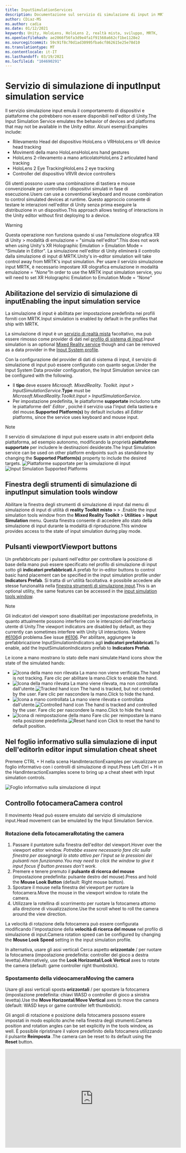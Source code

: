```yaml
---
title: InputSimulationServices
description: Documentazione sul servizio di simulazione di input in MRTK
author: CDiaz-MS
ms.author: cadia
ms.date: 01/12/2021
keywords: Unity, HoloLens, HoloLens 2, realtà mista, sviluppo, MRTK,
ms.openlocfilehash: ae2066f56fa3d9e4fa1f91560a662cf1be1128e2
ms.sourcegitcommit: 59c91f8c70d1ad30995fba6cf862615e25e78d10
ms.translationtype: MT
ms.contentlocale: it-IT
ms.lasthandoff: 03/19/2021
ms.locfileid: "104690291"
---
```

# <a name="input-simulation-service"></a><span data-ttu-id="36878-104">Servizio di simulazione di input</span><span class="sxs-lookup"><span data-stu-id="36878-104">Input simulation service</span></span>

<span data-ttu-id="36878-105">Il servizio simulazione input emula il comportamento di dispositivi e piattaforme che potrebbero non essere disponibili nell'editor di Unity.</span><span class="sxs-lookup"><span data-stu-id="36878-105">The Input Simulation Service emulates the behavior of devices and platforms that may not be available in the Unity editor.</span></span> <span data-ttu-id="36878-106">Alcuni esempi:</span><span class="sxs-lookup"><span data-stu-id="36878-106">Examples include:</span></span>

* <span data-ttu-id="36878-107">Rilevamento Head del dispositivo HoloLens o VR</span><span class="sxs-lookup"><span data-stu-id="36878-107">HoloLens or VR device head tracking</span></span>
* <span data-ttu-id="36878-108">Movimenti della mano HoloLens</span><span class="sxs-lookup"><span data-stu-id="36878-108">HoloLens hand gestures</span></span>
* <span data-ttu-id="36878-109">HoloLens 2-rilevamento a mano articolato</span><span class="sxs-lookup"><span data-stu-id="36878-109">HoloLens 2 articulated hand tracking</span></span>
* <span data-ttu-id="36878-110">HoloLens 2 Eye Tracking</span><span class="sxs-lookup"><span data-stu-id="36878-110">HoloLens 2 eye tracking</span></span>
* <span data-ttu-id="36878-111">Controller del dispositivo VR</span><span class="sxs-lookup"><span data-stu-id="36878-111">VR device controllers</span></span>

<span data-ttu-id="36878-112">Gli utenti possono usare una combinazione di tastiera e mouse convenzionale per controllare i dispositivi simulati in fase di esecuzione.</span><span class="sxs-lookup"><span data-stu-id="36878-112">Users can use a conventional keyboard and mouse combination to control simulated devices at runtime.</span></span> <span data-ttu-id="36878-113">Questo approccio consente di testare le interazioni nell'editor di Unity senza prima eseguire la distribuzione in un dispositivo.</span><span class="sxs-lookup"><span data-stu-id="36878-113">This approach allows testing of interactions in the Unity editor without first deploying to a device.</span></span>

> [!WARNING]
> <span data-ttu-id="36878-114">Questa operazione non funziona quando si usa l'emulazione olografica XR di Unity > modalità di emulazione = "simula nell'editor".</span><span class="sxs-lookup"><span data-stu-id="36878-114">This does not work when using Unity's XR Holographic Emulation > Emulation Mode = "Simulate in Editor".</span></span> <span data-ttu-id="36878-115">La simulazione nell'editor di Unity eliminerà il controllo dalla simulazione di input di MRTK.</span><span class="sxs-lookup"><span data-stu-id="36878-115">Unity's in-editor simulation will take control away from MRTK's input simulation.</span></span> <span data-ttu-id="36878-116">Per usare il servizio simulazione input MRTK, è necessario impostare XR olografica emulazione in modalità emulazione = *"None"*</span><span class="sxs-lookup"><span data-stu-id="36878-116">In order to use the MRTK input simulation service, you will need to set XR Holographic Emulation to Emulation Mode = *"None"*</span></span>

## <a name="enabling-the-input-simulation-service"></a><span data-ttu-id="36878-117">Abilitazione del servizio di simulazione di input</span><span class="sxs-lookup"><span data-stu-id="36878-117">Enabling the input simulation service</span></span>

<span data-ttu-id="36878-118">La simulazione di input è abilitata per impostazione predefinita nei profili forniti con MRTK.</span><span class="sxs-lookup"><span data-stu-id="36878-118">Input simulation is enabled by default in the profiles that ship with MRTK.</span></span>

<span data-ttu-id="36878-119">La simulazione di input è un [servizio di realtà mista](../../architecture/mixed-reality-services.md) facoltativo, ma può essere rimosso come provider di dati nel [profilo di sistema di input](../input/input-providers.md).</span><span class="sxs-lookup"><span data-stu-id="36878-119">Input simulation is an optional [Mixed Reality service](../../architecture/mixed-reality-services.md) though and can be removed as a data provider in the [Input System profile](../input/input-providers.md).</span></span>

<span data-ttu-id="36878-120">Con la configurazione del provider di dati di sistema di input, il servizio di simulazione di input può essere configurato con quanto segue.</span><span class="sxs-lookup"><span data-stu-id="36878-120">Under the Input System Data provider configuration, the Input Simulation service can be configured with the following.</span></span>

* <span data-ttu-id="36878-121">Il **tipo** deve essere *Microsoft. MixedReality. Toolkit. input > InputSimulationService*.</span><span class="sxs-lookup"><span data-stu-id="36878-121">**Type** must be *Microsoft.MixedReality.Toolkit.Input > InputSimulationService*.</span></span>
* <span data-ttu-id="36878-122">Per impostazione predefinita, le piattaforme **supportate** includono tutte le piattaforme dell' *Editor* , poiché il servizio usa l'input della tastiera e del mouse.</span><span class="sxs-lookup"><span data-stu-id="36878-122">**Supported Platform(s)** by default includes all *Editor* platforms, since the service uses keyboard and mouse input.</span></span>

> [!NOTE]
> <span data-ttu-id="36878-123">Il servizio di simulazione di input può essere usato in altri endpoint della piattaforma, ad esempio autonomo, modificando la proprietà **piattaforme supportate** per includere le destinazioni desiderate.</span><span class="sxs-lookup"><span data-stu-id="36878-123">The Input Simulation service can be used on other platform endpoints such as standalone by changing the **Supported Platform(s)** property to include the desired targets.</span></span>
> <span data-ttu-id="36878-124">![Piattaforme supportate per la simulazione di input](../images/input-simulation/InputSimulationSupportedPlatforms.gif)</span><span class="sxs-lookup"><span data-stu-id="36878-124">![Input Simulation Supported Platforms](../images/input-simulation/InputSimulationSupportedPlatforms.gif)</span></span>

## <a name="input-simulation-tools-window"></a><span data-ttu-id="36878-125">Finestra degli strumenti di simulazione di input</span><span class="sxs-lookup"><span data-stu-id="36878-125">Input simulation tools window</span></span>

<span data-ttu-id="36878-126">Abilitare la finestra degli strumenti di simulazione di input dal menu di simulazione di input di utilità di **reality Toolkit misto**  >    >   .</span><span class="sxs-lookup"><span data-stu-id="36878-126">Enable the input simulation tools window from the  **Mixed Reality Toolkit** > **Utilities** > **Input Simulation** menu.</span></span> <span data-ttu-id="36878-127">Questa finestra consente di accedere allo stato della simulazione di input durante la modalità di riproduzione.</span><span class="sxs-lookup"><span data-stu-id="36878-127">This window provides access to the state of input simulation during play mode.</span></span>

## <a name="viewport-buttons"></a><span data-ttu-id="36878-128">Pulsanti viewport</span><span class="sxs-lookup"><span data-stu-id="36878-128">Viewport buttons</span></span>

<span data-ttu-id="36878-129">Un prefabbricato per i pulsanti nell'editor per controllare la posizione di base della mano può essere specificato nel profilo di simulazione di input sotto gli **indicatori prefabbricati**.</span><span class="sxs-lookup"><span data-stu-id="36878-129">A prefab for in-editor buttons to control basic hand placement can be specified in the input simulation profile under **Indicators Prefab**.</span></span> <span data-ttu-id="36878-130">Si tratta di un'utilità facoltativa. è possibile accedere alle stesse funzionalità nella [finestra strumenti di simulazione input](#input-simulation-tools-window).</span><span class="sxs-lookup"><span data-stu-id="36878-130">This is an optional utility, the same features can be accessed in the [input simulation tools window](#input-simulation-tools-window).</span></span>

> [!NOTE]
> <span data-ttu-id="36878-131">Gli indicatori del viewport sono disabilitati per impostazione predefinita, in quanto attualmente possono interferire con le interazioni dell'interfaccia utente di Unity.</span><span class="sxs-lookup"><span data-stu-id="36878-131">The viewport indicators are disabled by default, as they currently can sometimes interfere with Unity UI interactions.</span></span> <span data-ttu-id="36878-132">Vedere [#6106](https://github.com/microsoft/MixedRealityToolkit-Unity/issues/6106)di problema.</span><span class="sxs-lookup"><span data-stu-id="36878-132">See issue [#6106](https://github.com/microsoft/MixedRealityToolkit-Unity/issues/6106).</span></span> <span data-ttu-id="36878-133">Per abilitare, aggiungere la prefabbricazione InputSimulationIndicators agli **indicatori prefabbricati**.</span><span class="sxs-lookup"><span data-stu-id="36878-133">To enable, add the InputSimulationIndicators prefab to **Indicators Prefab**.</span></span>

<span data-ttu-id="36878-134">Le icone a mano mostrano lo stato delle mani simulate:</span><span class="sxs-lookup"><span data-stu-id="36878-134">Hand icons show the state of the simulated hands:</span></span>

* ![Icona della mano non rilevata](../images/input-simulation/MRTK_InputSimulation_HandIndicator_Untracked.png) <span data-ttu-id="36878-136">La mano non viene verificata.</span><span class="sxs-lookup"><span data-stu-id="36878-136">The hand is not tracking.</span></span> <span data-ttu-id="36878-137">Fare clic per abilitare la mano.</span><span class="sxs-lookup"><span data-stu-id="36878-137">Click to enable the hand.</span></span>
* <span data-ttu-id="36878-138">![Icona della mano rilevata](../images/input-simulation/MRTK_InputSimulation_HandIndicator_Tracked.png "Icona della mano rilevata") La mano viene rilevata, ma non controllata dall'utente.</span><span class="sxs-lookup"><span data-stu-id="36878-138">![Tracked hand icon](../images/input-simulation/MRTK_InputSimulation_HandIndicator_Tracked.png "Tracked hand icon") The hand is tracked, but not controlled by the user.</span></span> <span data-ttu-id="36878-139">Fare clic per nascondere la mano.</span><span class="sxs-lookup"><span data-stu-id="36878-139">Click to hide the hand.</span></span>
* <span data-ttu-id="36878-140">![Icona a mano controllata](../images/input-simulation/MRTK_InputSimulation_HandIndicator_Controlled.png "Icona a mano controllata") La mano viene rilevata e controllata dall'utente.</span><span class="sxs-lookup"><span data-stu-id="36878-140">![Controlled hand icon](../images/input-simulation/MRTK_InputSimulation_HandIndicator_Controlled.png "Controlled hand icon") The hand is tracked and controlled by the user.</span></span> <span data-ttu-id="36878-141">Fare clic per nascondere la mano.</span><span class="sxs-lookup"><span data-stu-id="36878-141">Click to hide the hand.</span></span>
* <span data-ttu-id="36878-142">![Icona di reimpostazione della mano](../images/input-simulation/MRTK_InputSimulation_HandIndicator_Reset.png "Icona di reimpostazione della mano") Fare clic per reimpostare la mano nella posizione predefinita.</span><span class="sxs-lookup"><span data-stu-id="36878-142">![Reset hand icon](../images/input-simulation/MRTK_InputSimulation_HandIndicator_Reset.png "Reset hand icon") Click to reset the hand to default position.</span></span>

## <a name="in-editor-input-simulation-cheat-sheet"></a><span data-ttu-id="36878-143">Nel foglio informativo sulla simulazione di input dell'editor</span><span class="sxs-lookup"><span data-stu-id="36878-143">In editor input simulation cheat sheet</span></span>

<span data-ttu-id="36878-144">Premere CTRL + H nella scena HandInteractionExamples per visualizzare un foglio informativo con i controlli di simulazione di input.</span><span class="sxs-lookup"><span data-stu-id="36878-144">Press Left Ctrl + H in the HandInteractionExamples scene to bring up a cheat sheet with Input simulation controls.</span></span>

![Foglio informativo sulla simulazione di input](https://user-images.githubusercontent.com/39840334/86066480-13637f00-ba27-11ea-8814-d222d548f684.gif)

## <a name="camera-control"></a><span data-ttu-id="36878-146">Controllo fotocamera</span><span class="sxs-lookup"><span data-stu-id="36878-146">Camera control</span></span>

<span data-ttu-id="36878-147">Il movimento Head può essere emulato dal servizio di simulazione input.</span><span class="sxs-lookup"><span data-stu-id="36878-147">Head movement can be emulated by the Input Simulation Service.</span></span>

### <a name="rotating-the-camera"></a><span data-ttu-id="36878-148">Rotazione della fotocamera</span><span class="sxs-lookup"><span data-stu-id="36878-148">Rotating the camera</span></span>

1. <span data-ttu-id="36878-149">Passare il puntatore sulla finestra dell'editor del viewport.</span><span class="sxs-lookup"><span data-stu-id="36878-149">Hover over the viewport editor window.</span></span>
    <span data-ttu-id="36878-150">*Potrebbe essere necessario fare clic sulla finestra per assegnargli lo stato attivo per l'input se le pressioni dei pulsanti non funzionano.*</span><span class="sxs-lookup"><span data-stu-id="36878-150">*You may need to click the window to give it input focus if button presses don't work.*</span></span>
1. <span data-ttu-id="36878-151">Premere e tenere premuto il **pulsante di ricerca del mouse** (impostazione predefinita: pulsante destro del mouse).</span><span class="sxs-lookup"><span data-stu-id="36878-151">Press and hold the **Mouse Look Button** (default: Right mouse button).</span></span>
1. <span data-ttu-id="36878-152">Spostare il mouse nella finestra del viewport per ruotare la fotocamera.</span><span class="sxs-lookup"><span data-stu-id="36878-152">Move the mouse in the viewport window to rotate the camera.</span></span>
1. <span data-ttu-id="36878-153">Utilizzare la rotellina di scorrimento per ruotare la fotocamera attorno alla direzione di visualizzazione.</span><span class="sxs-lookup"><span data-stu-id="36878-153">Use the scroll wheel to roll the camera around the view direction.</span></span>

<span data-ttu-id="36878-154">La velocità di rotazione della fotocamera può essere configurata modificando l'impostazione della **velocità di ricerca del mouse** nel profilo di simulazione di input.</span><span class="sxs-lookup"><span data-stu-id="36878-154">Camera rotation speed can be configured by changing the **Mouse Look Speed** setting in the input simulation profile.</span></span>

<span data-ttu-id="36878-155">In alternativa, usare gli assi verticali Cerca aspetto **orizzontale** /  per ruotare la fotocamera (impostazione predefinita: controller del gioco a destra levetta).</span><span class="sxs-lookup"><span data-stu-id="36878-155">Alternatively, use the **Look Horizontal**/**Look Vertical** axes to rotate the camera (default: game controller right thumbstick).</span></span>

### <a name="moving-the-camera"></a><span data-ttu-id="36878-156">Spostamento della videocamera</span><span class="sxs-lookup"><span data-stu-id="36878-156">Moving the camera</span></span>

<span data-ttu-id="36878-157">Usare gli assi verticali sposta **orizzontali** /  per spostare la fotocamera (impostazione predefinita: chiavi WASD o controller di gioco a sinistra levetta).</span><span class="sxs-lookup"><span data-stu-id="36878-157">Use the **Move Horizontal**/**Move Vertical** axes to move the camera (default: WASD keys or game controller left thumbstick).</span></span>

<span data-ttu-id="36878-158">Gli angoli di rotazione e posizione della fotocamera possono essere impostati in modo esplicito anche nella finestra degli strumenti.</span><span class="sxs-lookup"><span data-stu-id="36878-158">Camera position and rotation angles can be set explicitly in the tools window, as well.</span></span> <span data-ttu-id="36878-159">È possibile ripristinare il valore predefinito della fotocamera utilizzando il pulsante **Reimposta** .</span><span class="sxs-lookup"><span data-stu-id="36878-159">The camera can be reset to its default using the **Reset** button.</span></span>

<iframe width="560" height="315" src="https://www.youtube.com/embed/Z7L4I1ET7GU" class="center" frameborder="0" allow="accelerometer; encrypted-media; gyroscope; picture-in-picture" allowfullscreen />

## <a name="controller-simulation"></a><span data-ttu-id="36878-160">Simulazione del controller</span><span class="sxs-lookup"><span data-stu-id="36878-160">Controller simulation</span></span>

<span data-ttu-id="36878-161">La simulazione di input supporta i dispositivi controller emulati (ad esempio, i controller di movimento e le mani).</span><span class="sxs-lookup"><span data-stu-id="36878-161">The input simulation supports emulated controller devices (i.e. motion controllers and hands).</span></span> <span data-ttu-id="36878-162">Questi controller virtuali possono interagire con qualsiasi oggetto che supporti i controller normali, ad esempio pulsanti o oggetti afferrabili.</span><span class="sxs-lookup"><span data-stu-id="36878-162">These virtual controllers can interact with any object that supports regular controllers, such as buttons or grabbable objects.</span></span>

### <a name="controller-simulation-mode"></a><span data-ttu-id="36878-163">Modalità di simulazione del controller</span><span class="sxs-lookup"><span data-stu-id="36878-163">Controller simulation mode</span></span>

<span data-ttu-id="36878-164">Nella [finestra strumenti di simulazione input](#input-simulation-tools-window) l'impostazione della **modalità di simulazione del controller predefinita** cambia tra tre modelli di input distinti.</span><span class="sxs-lookup"><span data-stu-id="36878-164">In the [input simulation tools window](#input-simulation-tools-window) the **Default Controller Simulation Mode** setting switches between three distinct input models.</span></span> <span data-ttu-id="36878-165">Questa modalità predefinita può essere impostata anche nel profilo di simulazione di input.</span><span class="sxs-lookup"><span data-stu-id="36878-165">This default mode can also be set in the input simulation profile.</span></span>

* <span data-ttu-id="36878-166">*Mano articolata*: simula un dispositivo mano completamente articolato con dati di posizione congiunta.</span><span class="sxs-lookup"><span data-stu-id="36878-166">*Articulated Hands*: Simulates a fully articulated hand device with joint position data.</span></span>

   <span data-ttu-id="36878-167">Emula il modello di interazione HoloLens 2.</span><span class="sxs-lookup"><span data-stu-id="36878-167">Emulates HoloLens 2 interaction model.</span></span>

   <span data-ttu-id="36878-168">In questa modalità le interazioni basate sul posizionamento preciso della mano o sull'uso del contatto possono essere simulate.</span><span class="sxs-lookup"><span data-stu-id="36878-168">Interactions that are based on the precise positioning of the hand or use touching can be simulated in this mode.</span></span>

* <span data-ttu-id="36878-169">*Movimenti della mano*: simula un modello a mano semplificato con tocchi aria e movimenti di base.</span><span class="sxs-lookup"><span data-stu-id="36878-169">*Hand Gestures*: Simulates a simplified hand model with air tap and basic gestures.</span></span>

   <span data-ttu-id="36878-170">Emula il [modello di interazione HoloLens](https://docs.microsoft.com/windows/mixed-reality/gestures).</span><span class="sxs-lookup"><span data-stu-id="36878-170">Emulates [HoloLens interaction model](https://docs.microsoft.com/windows/mixed-reality/gestures).</span></span>

   <span data-ttu-id="36878-171">Lo stato attivo è controllato tramite il puntatore a sguardi.</span><span class="sxs-lookup"><span data-stu-id="36878-171">Focus is controlled using the Gaze pointer.</span></span> <span data-ttu-id="36878-172">Il gesto del *rubinetto d'aria* viene usato per interagire con i pulsanti.</span><span class="sxs-lookup"><span data-stu-id="36878-172">The *Air Tap* gesture is used to interact with buttons.</span></span>

* <span data-ttu-id="36878-173">*Motion controller*: simula un controller di movimento usato con auricolari VR che funziona in modo analogo a molte interazioni con le mani articolate.</span><span class="sxs-lookup"><span data-stu-id="36878-173">*Motion Controller*: Simulates a motion controller used with VR headsets that works similarly to far interactions with Articulated Hands.</span></span>

   <span data-ttu-id="36878-174">Emula la cuffia VR con il modello di interazione dei controller.</span><span class="sxs-lookup"><span data-stu-id="36878-174">Emulates VR headset with controllers interaction model.</span></span>

   <span data-ttu-id="36878-175">I tasti trigger, Acquisisci e menu vengono simulati tramite input da tastiera e mouse.</span><span class="sxs-lookup"><span data-stu-id="36878-175">The trigger, grab and menu keys are simulated via keyboard and mouse input.</span></span>

### <a name="simulating-controller-movement"></a><span data-ttu-id="36878-176">Simulazione dello spostamento del controller</span><span class="sxs-lookup"><span data-stu-id="36878-176">Simulating controller movement</span></span>

<span data-ttu-id="36878-177">Premere e tenere premuto il **tasto di manipolazione del controller di sinistra/destra** (impostazione predefinita: spostamento a *sinistra* per il controller sinistro e *lo spazio* per il controller destro) per ottenere il controllo di uno dei controller.</span><span class="sxs-lookup"><span data-stu-id="36878-177">Press and hold the **Left/Right Controller Manipulation Key** (default: *Left Shift* for left controller and *Space* for right controller) to gain control of either controller.</span></span> <span data-ttu-id="36878-178">Mentre viene premuto il tasto di manipolazione, il controller verrà visualizzato nel viewport.</span><span class="sxs-lookup"><span data-stu-id="36878-178">While the manipulation key is pressed, the controller will appear in the viewport.</span></span> <span data-ttu-id="36878-179">Una volta rilasciata la chiave di manipolazione, i controller scompariranno dopo un **timeout di Hide del controller** breve.</span><span class="sxs-lookup"><span data-stu-id="36878-179">Once the manipulation key is released, the controllers will disappear after a short **Controller Hide Timeout**.</span></span>

<span data-ttu-id="36878-180">I controller possono essere attivati e bloccati rispetto alla fotocamera nella [finestra degli strumenti di simulazione di input](#input-simulation-tools-window) o premendo la **chiave del controller di attivazione/disattivazione** (impostazione predefinita: *T* per left e *Y* per Right).</span><span class="sxs-lookup"><span data-stu-id="36878-180">Controllers can be toggled on and frozen relative to the camera in the [input simulation tools window](#input-simulation-tools-window) or by pressing the **Toggle Left/Right Controller Key** (default: *T* for left and *Y* for right).</span></span> <span data-ttu-id="36878-181">Premere di nuovo il tasto di attivazione per nascondere di nuovo i controller.</span><span class="sxs-lookup"><span data-stu-id="36878-181">Press the toggle key again to hide the controllers again.</span></span> <span data-ttu-id="36878-182">Per modificare i controller, è necessario che venga mantenuta la **chiave di manipolazione del controller di sinistra/destra** .</span><span class="sxs-lookup"><span data-stu-id="36878-182">To manipulate the controllers, the **Left/Right Controller Manipulation Key** needs to be held.</span></span> <span data-ttu-id="36878-183">Il doppio tocco della **chiave di manipolazione del controller di sinistra/destra** può anche attivare/disattivare i controller.</span><span class="sxs-lookup"><span data-stu-id="36878-183">Double tapping the **Left/Right Controller Manipulation Key** can also toggle the controllers on/off.</span></span>

<span data-ttu-id="36878-184">Il movimento del mouse sposterà il controller nel piano di visualizzazione.</span><span class="sxs-lookup"><span data-stu-id="36878-184">Mouse movement will move the controller in the view plane.</span></span> <span data-ttu-id="36878-185">I controller possono essere spostati in modo più o più vicino alla fotocamera usando la **rotellina del mouse**.</span><span class="sxs-lookup"><span data-stu-id="36878-185">Controllers can be moved further or closer to the camera using the **mouse wheel**.</span></span>

<span data-ttu-id="36878-186">Per ruotare i controller con il mouse, tenere premuto il tasto di **manipolazione del controller di sinistra/destra** (spostamento *a* *sinistra* o *spazio*) e il **pulsante ruota del controller** (impostazione predefinita: pulsante *sinistro CTRL* ), quindi spostare il mouse per ruotare il controller.</span><span class="sxs-lookup"><span data-stu-id="36878-186">To rotate controllers using the mouse, hold both the **Left/Right Controller Manipulation Key** (*Left Shift* or *Space*) *and* the **Controller Rotate Button** (default: *Left Ctrl* button) and then move the mouse to rotate the controller.</span></span> <span data-ttu-id="36878-187">La velocità di rotazione del controller può essere configurata modificando l'impostazione della **velocità di rotazione del controller del mouse** nel profilo di simulazione di input.</span><span class="sxs-lookup"><span data-stu-id="36878-187">Controller rotation speed can be configured by changing the **Mouse Controller Rotation Speed** setting in the input simulation profile.</span></span>

<span data-ttu-id="36878-188">È anche possibile modificare la selezione host della mano nella [finestra strumenti di simulazione input](#input-simulation-tools-window), inclusa la reimpostazione delle lancette per impostazione predefinita.</span><span class="sxs-lookup"><span data-stu-id="36878-188">All hand placement can also changed in the [input simulation tools window](#input-simulation-tools-window), including resetting hands to default.</span></span>

### <a name="additional-profile-settings"></a><span data-ttu-id="36878-189">Impostazioni del profilo aggiuntive</span><span class="sxs-lookup"><span data-stu-id="36878-189">Additional profile settings</span></span>

* <span data-ttu-id="36878-190">Il **moltiplicatore di profondità del controller** controlla la sensibilità del movimento di profondità della rotellina del mouse.</span><span class="sxs-lookup"><span data-stu-id="36878-190">**Controller Depth Multiplier** controls the sensitivity of the mouse scroll wheel depth movement.</span></span> <span data-ttu-id="36878-191">Un numero maggiore accelererà lo zoom del controller.</span><span class="sxs-lookup"><span data-stu-id="36878-191">A larger number will speed up controller zoom.</span></span>
* <span data-ttu-id="36878-192">La **distanza del controller predefinita** è la distanza iniziale dei controller dalla fotocamera.</span><span class="sxs-lookup"><span data-stu-id="36878-192">**Default Controller Distance** is the initial distance of controllers from the camera.</span></span> <span data-ttu-id="36878-193">Se si fa clic sui controller dei pulsanti di **reimpostazione** , i controller vengono posizionati a distanza.</span><span class="sxs-lookup"><span data-stu-id="36878-193">Clicking the **Reset** button controllers will also place controllers at this distance.</span></span>
* <span data-ttu-id="36878-194">La **quantità di jitter del controller** aggiunge un movimento casuale ai controller.</span><span class="sxs-lookup"><span data-stu-id="36878-194">**Controller Jitter Amount** adds random motion to controllers.</span></span> <span data-ttu-id="36878-195">Questa funzionalità può essere usata per simulare un rilevamento del controller non accurato nel dispositivo e garantire che le interazioni funzionino correttamente con l'input rumoroso.</span><span class="sxs-lookup"><span data-stu-id="36878-195">This feature can be used to simulate inaccurate controller tracking on the device, and ensure that interactions work well with noisy input.</span></span>

<iframe width="560" height="315" src="https://www.youtube.com/embed/uRYfwuqsjBQ" class="center" frameborder="0" allow="accelerometer; encrypted-media; gyroscope; picture-in-picture" allowfullscreen />

### <a name="hand-gestures"></a><span data-ttu-id="36878-196">Movimenti della mano</span><span class="sxs-lookup"><span data-stu-id="36878-196">Hand gestures</span></span>

<span data-ttu-id="36878-197">È anche possibile simulare movimenti della mano, ad esempio pizzicare, afferrare, frugare e così via.</span><span class="sxs-lookup"><span data-stu-id="36878-197">Hand gestures such as pinching, grabbing, poking, etc. can also be simulated.</span></span>

1. <span data-ttu-id="36878-198">Abilitare il controllo della mano usando il **tasto di manipolazione del controller sinistro/destro** (*spostamento a sinistra* o *spazio*)</span><span class="sxs-lookup"><span data-stu-id="36878-198">Enable hand control using the **Left/Right Controller Manipulation Key** (*Left Shift* or *Space*)</span></span>

2. <span data-ttu-id="36878-199">Durante la manipolazione, premere e tenere premuto un pulsante del mouse per eseguire un movimento di mano.</span><span class="sxs-lookup"><span data-stu-id="36878-199">While manipulating, press and hold a mouse button to perform a hand gesture.</span></span>

<span data-ttu-id="36878-200">È possibile eseguire il mapping di ognuno dei pulsanti del mouse per trasformare la forma mano in un movimento diverso usando le impostazioni di *movimento della mano sinistra/centrale/destra del mouse* .</span><span class="sxs-lookup"><span data-stu-id="36878-200">Each of the mouse buttons can be mapped to transform the hand shape into a different gesture using the *Left/Middle/Right Mouse Hand Gesture* settings.</span></span> <span data-ttu-id="36878-201">Il *gesto della mano predefinito* è la forma della mano quando non viene premuto alcun pulsante.</span><span class="sxs-lookup"><span data-stu-id="36878-201">The *Default Hand Gesture* is the shape of the hand when no button is pressed.</span></span>

> [!NOTE]
> <span data-ttu-id="36878-202">Il gesto del *pizzico* è l'unico gesto che esegue l'azione "Select" a questo punto.</span><span class="sxs-lookup"><span data-stu-id="36878-202">The *Pinch* gesture is the only gesture that performs the "Select" action at this point.</span></span>

### <a name="one-hand-manipulation"></a><span data-ttu-id="36878-203">Manipolazione a mano singola</span><span class="sxs-lookup"><span data-stu-id="36878-203">One-hand manipulation</span></span>

1. <span data-ttu-id="36878-204">Premere e tenere premuto il **tasto di manipolazione del controller di sinistra/destra** (*spostamento a sinistra* o *spazio*)</span><span class="sxs-lookup"><span data-stu-id="36878-204">Press and hold **Left/Right Controller Manipulation Key** (*Left Shift* or *Space*)</span></span>
2. <span data-ttu-id="36878-205">Punto all'oggetto</span><span class="sxs-lookup"><span data-stu-id="36878-205">Point at object</span></span>
3. <span data-ttu-id="36878-206">Premere il pulsante del mouse per pizzicare</span><span class="sxs-lookup"><span data-stu-id="36878-206">Hold mouse button to pinch</span></span>
4. <span data-ttu-id="36878-207">Usare il mouse per spostare l'oggetto</span><span class="sxs-lookup"><span data-stu-id="36878-207">Use your mouse to move the object</span></span>
5. <span data-ttu-id="36878-208">Rilasciare il pulsante del mouse per arrestare l'interazione</span><span class="sxs-lookup"><span data-stu-id="36878-208">Release the mouse button to stop interaction</span></span>

<iframe width="560" height="315" src="https://www.youtube.com/embed/rM0xaHam6wM" class="center" frameborder="0" allow="accelerometer; encrypted-media; gyroscope; picture-in-picture" allowfullscreen />

### <a name="two-hand-manipulation"></a><span data-ttu-id="36878-209">Manipolazione a due mano</span><span class="sxs-lookup"><span data-stu-id="36878-209">Two-hand manipulation</span></span>

<span data-ttu-id="36878-210">Per la modifica di oggetti con due mani allo stesso tempo, è consigliabile usare la modalità mano permanente.</span><span class="sxs-lookup"><span data-stu-id="36878-210">For manipulating objects with two hands at the same time, the persistent hand mode is recommended.</span></span>

1. <span data-ttu-id="36878-211">Premere il tasto di attivazione/disattivazione (*T/Y*) per entrambe le mani.</span><span class="sxs-lookup"><span data-stu-id="36878-211">Toggle on both hands by pressing the toggle keys (*T/Y*).</span></span>
1. <span data-ttu-id="36878-212">Modificare una mano alla volta:</span><span class="sxs-lookup"><span data-stu-id="36878-212">Manipulate one hand at a time:</span></span>
    1. <span data-ttu-id="36878-213">Mantenere lo **spazio** per controllare la mano destra</span><span class="sxs-lookup"><span data-stu-id="36878-213">Hold **Space** to control the right hand</span></span>
    1. <span data-ttu-id="36878-214">Spostare la mano nella posizione in cui si desidera ottenere l'oggetto</span><span class="sxs-lookup"><span data-stu-id="36878-214">Move the hand to where you want to grab the object</span></span>
    1. <span data-ttu-id="36878-215">Premere il **pulsante sinistro del mouse** per attivare il gesto del *pizzico* .</span><span class="sxs-lookup"><span data-stu-id="36878-215">Press the **left mouse button** to activate the *Pinch* gesture.</span></span>
    1. <span data-ttu-id="36878-216">Liberare **spazio** per arrestare il controllo della mano destra.</span><span class="sxs-lookup"><span data-stu-id="36878-216">Release **Space** to stop controlling the right hand.</span></span> <span data-ttu-id="36878-217">La mano verrà bloccata sul posto e verrà bloccata nel movimento del *pizzico* perché non è più manipolata.</span><span class="sxs-lookup"><span data-stu-id="36878-217">The hand will be frozen in place and be locked into the *Pinch* gesture since it is no longer being manipulated.</span></span>
1. <span data-ttu-id="36878-218">Ripetere il processo con l'altra parte, afferrando lo stesso oggetto in una seconda posizione.</span><span class="sxs-lookup"><span data-stu-id="36878-218">Repeat the process with the other hand, grabbing the same object in a second spot.</span></span>
1. <span data-ttu-id="36878-219">Ora che entrambe le mani stanno afferrando lo stesso oggetto, è possibile spostarle per eseguire una manipolazione a due mani.</span><span class="sxs-lookup"><span data-stu-id="36878-219">Now that both hands are grabbing the same object, you can move either of them to perform two-handed manipulation.</span></span>

<iframe width="560" height="315" src="https://www.youtube.com/embed/Qol5OFNfN14" class="center" frameborder="0" allow="accelerometer; encrypted-media; gyroscope; picture-in-picture" allowfullscreen />

### <a name="ggv-gaze-gesture-and-voice-interaction"></a><span data-ttu-id="36878-220">Interazione tra GGV (sguardi, movimenti e voce)</span><span class="sxs-lookup"><span data-stu-id="36878-220">GGV (Gaze, Gesture, and Voice) interaction</span></span>

<span data-ttu-id="36878-221">Per impostazione predefinita, l'interazione GGV è abilitata nell'editor mentre non vi sono mani articolate presenti nella scena.</span><span class="sxs-lookup"><span data-stu-id="36878-221">By default, GGV interaction is enabled in-editor while there are no articulated hands present in the scene.</span></span>

1. <span data-ttu-id="36878-222">Ruota la fotocamera per puntare il cursore sullo sguardo all'oggetto interagibile (pulsante destro del mouse)</span><span class="sxs-lookup"><span data-stu-id="36878-222">Rotate the camera to point the gaze cursor at the interactable object (right mouse button)</span></span>
1. <span data-ttu-id="36878-223">Fare clic e tenendo premuto il **pulsante sinistro del mouse** per interagire</span><span class="sxs-lookup"><span data-stu-id="36878-223">Click and hold **left mouse button** to interact</span></span>
1. <span data-ttu-id="36878-224">Ruotare nuovamente la fotocamera per modificare l'oggetto</span><span class="sxs-lookup"><span data-stu-id="36878-224">Rotate the camera again to manipulate the object</span></span>

<span data-ttu-id="36878-225">Per disattivare questa opzione, è possibile attivare o disattivare l'opzione *è abilitata per l'input Hand Free* all'interno del profilo di simulazione di input.</span><span class="sxs-lookup"><span data-stu-id="36878-225">You can turn this off by toggling the *Is Hand Free Input Enabled* option inside the Input Simulation Profile.</span></span>

<span data-ttu-id="36878-226">Inoltre, è possibile usare le mani simulate per l'interazione GGV</span><span class="sxs-lookup"><span data-stu-id="36878-226">In addition, you can use simulated hands for GGV interaction</span></span>

1. <span data-ttu-id="36878-227">Abilitare la simulazione GGV cambiando la **modalità di simulazione Hand** in *movimenti* nel [profilo di simulazione di input](#enabling-the-input-simulation-service)</span><span class="sxs-lookup"><span data-stu-id="36878-227">Enable GGV simulation by switching **Hand Simulation Mode** to *Gestures* in the [Input Simulation Profile](#enabling-the-input-simulation-service)</span></span>
1. <span data-ttu-id="36878-228">Ruota la fotocamera per puntare il cursore sullo sguardo all'oggetto interagibile (pulsante destro del mouse)</span><span class="sxs-lookup"><span data-stu-id="36878-228">Rotate the camera to point the gaze cursor at the interactable object (right mouse button)</span></span>
1. <span data-ttu-id="36878-229">Mantenere lo **spazio** per controllare la mano destra</span><span class="sxs-lookup"><span data-stu-id="36878-229">Hold **Space** to control the right hand</span></span>
1. <span data-ttu-id="36878-230">Fare clic e tenendo premuto il **pulsante sinistro del mouse** per interagire</span><span class="sxs-lookup"><span data-stu-id="36878-230">Click and hold **left mouse button** to interact</span></span>
1. <span data-ttu-id="36878-231">Usare il mouse per spostare l'oggetto</span><span class="sxs-lookup"><span data-stu-id="36878-231">Use your mouse to move the object</span></span>
1. <span data-ttu-id="36878-232">Rilasciare il pulsante del mouse per arrestare l'interazione</span><span class="sxs-lookup"><span data-stu-id="36878-232">Release the mouse button to stop interaction</span></span>

<iframe width="560" height="315" src="https://www.youtube.com/embed/6841rRMdqWw" class="center" frameborder="0" allow="accelerometer; encrypted-media; gyroscope; picture-in-picture" allowfullscreen />

### <a name="motion-controller-interaction"></a><span data-ttu-id="36878-233">Interazione del controller di movimento</span><span class="sxs-lookup"><span data-stu-id="36878-233">Motion controller interaction</span></span>

<span data-ttu-id="36878-234">I controller di movimento simulati possono essere manipolati allo stesso modo delle mani articolate.</span><span class="sxs-lookup"><span data-stu-id="36878-234">The simulated motion controllers can be manipulated the same way articulated hands are.</span></span> <span data-ttu-id="36878-235">Il modello di interazione è analogo all'interazione tra la mano articolata, mentre il trigger, il tasto di scelta rapida e i tasti di menu vengono mappati rispettivamente al *pulsante sinistro del mouse*, alla chiave *G* e *M* .</span><span class="sxs-lookup"><span data-stu-id="36878-235">The interaction model is similar to far interaction of articulated hand while the trigger, grab and menu keys are mapped to *left mouse button*, *G* and *M* key respectively.</span></span>

### <a name="eye-tracking"></a><span data-ttu-id="36878-236">Tracciamento oculare</span><span class="sxs-lookup"><span data-stu-id="36878-236">Eye tracking</span></span>

<span data-ttu-id="36878-237">È possibile abilitare la [simulazione di rilevamento degli occhi](../eye-tracking/eye-tracking-basic-setup.md#simulating-eye-tracking-in-the-unity-editor) selezionando l'opzione **simula posizione occhio** nel [Profilo simulazione di input](#enabling-the-input-simulation-service).</span><span class="sxs-lookup"><span data-stu-id="36878-237">[Eye tracking simulation](../eye-tracking/eye-tracking-basic-setup.md#simulating-eye-tracking-in-the-unity-editor) can be enabled by checking the **Simulate Eye Position** option in the [Input Simulation Profile](#enabling-the-input-simulation-service).</span></span> <span data-ttu-id="36878-238">Questo non deve essere usato con le interazioni di stile GGV o Motion controller (assicurarsi che la **modalità di simulazione del controller predefinito** sia impostata su *mano articolata*).</span><span class="sxs-lookup"><span data-stu-id="36878-238">This should not be used with GGV or motion controller style interactions (so ensure that **Default Controller Simulation Mode** is set to *Articulated Hand*).</span></span>

## <a name="see-also"></a><span data-ttu-id="36878-239">Vedi anche</span><span class="sxs-lookup"><span data-stu-id="36878-239">See also</span></span>

* <span data-ttu-id="36878-240">[Profilo di sistema di input](../input/input-providers.md).</span><span class="sxs-lookup"><span data-stu-id="36878-240">[Input System profile](../input/input-providers.md).</span></span>
